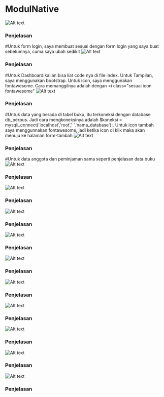 # ModulNative
![Alt text](https://github.com/mikaozora/ModulNative/blob/master/Screenshot%20(54).png)
### Penjelasan
#Untuk form login, saya membuat sesuai dengan form login yang saya buat sebelumnya, cuma saya ubah sedikit
![Alt text](https://github.com/mikaozora/ModulNative/blob/master/Screenshot%20(55).png)
### Penjelasan
#Untuk Dashboard kalian bisa liat code nya di file index. Untuk Tampilan, saya menggunakan bootstrap. Untuk icon, saya menggunakan fontawesome. Cara memanggilnya adalah dengan <i class="sesuai icon fontawesome"</i>
![Alt text](https://github.com/mikaozora/ModulNative/blob/master/Screenshot%20(88).png)
### Penjelasan
#Untuk data yang berada di tabel buku, itu terkoneksi dengan database db_perpus. Jadi cara mengkoneksinya adalah $koneksi = mysqli_connect('localhost','root',' ','nama_database');. Untuk icon tambah saya menggunnakan fontawesome, jadi ketika icon di klik maka akan menuju ke halaman form-tambah
![Alt text](https://github.com/mikaozora/ModulNative/blob/master/Screenshot%20(89).png)
### Penjelasan
#Untuk data anggota dan peminjaman sama seperti penjelasan data buku
![Alt text](https://github.com/mikaozora/ModulNative/blob/master/Screenshot%20(90).png)
### Penjelasan
![Alt text](https://github.com/mikaozora/ModulNative/blob/master/Screenshot%20(91).png)
### Penjelasan
![Alt text](https://github.com/mikaozora/ModulNative/blob/master/Screenshot%20(92).png)
### Penjelasan
![Alt text](https://github.com/mikaozora/ModulNative/blob/master/Screenshot%20(93).png)
### Penjelasan
![Alt text](https://github.com/mikaozora/ModulNative/blob/master/Screenshot%20(94).png)
### Penjelasan
![Alt text](https://github.com/mikaozora/ModulNative/blob/master/Screenshot%20(97).png)
### Penjelasan
![Alt text](https://github.com/mikaozora/ModulNative/blob/master/Screenshot%20(100).png)
### Penjelasan
![Alt text](https://github.com/mikaozora/ModulNative/blob/master/Screenshot%20(101).png)
### Penjelasan
![Alt text](https://github.com/mikaozora/ModulNative/blob/master/Screenshot%20(102).png)
### Penjelasan
![Alt text](https://github.com/mikaozora/ModulNative/blob/master/Screenshot%20(103).png)
### Penjelasan

